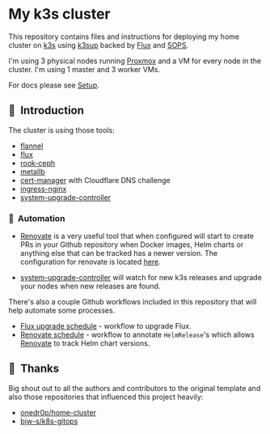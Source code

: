 # My k3s cluster

This repository contains files and instructions for deploying my home cluster on [k3s](https://k3s.io/) using [k3sup](https://github.com/alexellis/k3sup) backed by [Flux](https://toolkit.fluxcd.io/) and [SOPS](https://toolkit.fluxcd.io/guides/mozilla-sops/).

I'm using 3 physical nodes running [Proxmox](https://proxmox.com/en/) and a VM for every node in the cluster. I'm using 1 master and 3 worker VMs.

For docs please see [Setup](docs/setup.md).
## :wave:&nbsp; Introduction

The cluster is using those tools:

- [flannel](https://github.com/flannel-io/flannel)
- [flux](https://toolkit.fluxcd.io/)
- [rook-ceph](https://github.com/rook/rook)
- [metallb](https://metallb.universe.tf/)
- [cert-manager](https://cert-manager.io/) with Cloudflare DNS challenge
- [ingress-nginx](https://kubernetes.github.io/ingress-nginx/)
- [system-upgrade-controller](https://github.com/rancher/system-upgrade-controller)


### :robot:&nbsp; Automation

- [Renovate](https://www.whitesourcesoftware.com/free-developer-tools/renovate) is a very useful tool that when configured will start to create PRs in your Github repository when Docker images, Helm charts or anything else that can be tracked has a newer version. The configuration for renovate is located [here](./.github/renovate.json5).

- [system-upgrade-controller](https://github.com/rancher/system-upgrade-controller) will watch for new k3s releases and upgrade your nodes when new releases are found.

There's also a couple Github workflows included in this repository that will help automate some processes.

- [Flux upgrade schedule](./.github/workflows/flux-schedule.yaml) - workflow to upgrade Flux.
- [Renovate schedule](./.github/workflows/renovate-schedule.yaml) - workflow to annotate `HelmRelease`'s which allows [Renovate](https://www.whitesourcesoftware.com/free-developer-tools/renovate) to track Helm chart versions.

## :handshake:&nbsp; Thanks

Big shout out to all the authors and contributors to the original template and also those repositories that influenced this project heavily:

- [onedr0p/home-cluster](https://github.com/onedr0p/home-cluster)
- [bjw-s/k8s-gitops](https://github.com/bjw-s/k8s-gitops)
